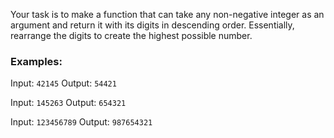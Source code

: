 Your task is to make a function that can take any non-negative integer as an argument and return it with its digits in 
descending order. Essentially, rearrange the digits to create the highest possible number.

### Examples:


Input: `42145` Output: `54421`

Input: `145263` Output: `654321`

Input: `123456789` Output: `987654321`